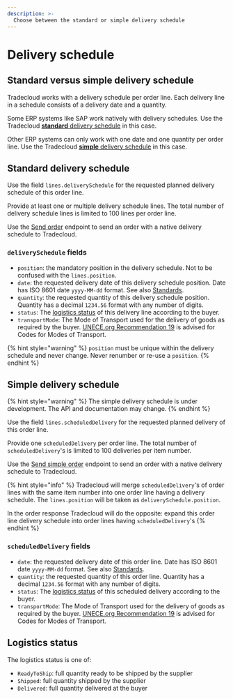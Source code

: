 ```yaml
---
description: >-
  Choose between the standard or simple delivery schedule
---
```


# Delivery schedule

## Standard versus simple delivery schedule

Tradecloud works with a delivery schedule per order line.
Each delivery line in a schedule consists of a delivery date and a quantity.

Some ERP systems like SAP work natively with delivery schedules.
Use the Tradecloud [**standard** delivery schedule](#standard-delivery-schedule) in this case.

Other ERP systems can only work with one date and one quantity per order line.
Use the Tradecloud [**simple** delivery schedule](#simple-delivery-schedule) in this case.

## Standard delivery schedule

Use the field `lines.deliverySchedule` for the requested planned delivery schedule of this order line. 

Provide at least one or multiple delivery schedule lines. The total number of delivery schedule lines is limited to 100 lines per order line.

Use the [Send order](https://swagger-ui.accp.tradecloud1.com/?url=https://api.accp.tradecloud1.com/v2/api-connector/specs.yaml#/buyer-endpoints/sendOrderByBuyerRoute) endpoint to send an order with a native delivery schedule to Tradecloud.

### `deliverySchedule` fields

* `position`: the mandatory position in the delivery schedule. Not to be confused with the `lines.position`.
* `date`: the requested delivery date of this delivery schedule position. Date has ISO 8601 date `yyyy-MM-dd` format. See also [Standards](../../api/standards.md).
* `quantity`: the requested quantity of this delivery schedule position. Quantity has a decimal `1234.56` format with any number of digits.
* `status`: The [logistics status](#logistics-status) of this delivery line according to the buyer.
* `transportMode`: The Mode of Transport used for the delivery of goods as required by the buyer. [UNECE.org Recommendation 19](https://tfig.unece.org/contents/recommendation-19.htm) is advised for Codes for Modes of Transport.

{% hint style="warning" %}
`position` must be unique within the delivery schedule and never change. Never renumber or re-use a `position`.
{% endhint %}

## Simple delivery schedule

{% hint style="warning" %}
The simple delivery schedule is under development. The API and documentation may change.
{% endhint %}

Use the field `lines.scheduledDelivery` for the requested planned delivery of this order line.

Provide one `scheduledDelivery` per order line. The total number of `scheduledDelivery`'s is limited to 100 deliveries per item number.

Use the [Send simple order](https://swagger-ui.accp.tradecloud1.com/?url=https://api.accp.tradecloud1.com/v2/api-connector/specs.yaml#/buyer-endpoints/sendSimpleOrderByBuyerRoute) endpoint to send an order with a native delivery schedule to Tradecloud.

{% hint style="info" %}
Tradecloud will merge `scheduledDelivery`'s of order lines with the same item number into one order line having a delivery schedule. The `lines.position` will be taken as `deliverySchedule.position`. 

In the order response Tradecloud will do the opposite: expand this order line delivery schedule into order lines having `scheduledDelivery`'s
{% endhint %}

### `scheduledDelivery` fields

* `date`: the requested delivery date of this order line. Date has ISO 8601 date `yyyy-MM-dd` format. See also [Standards](../../api/standards.md).
* `quantity`: the requested quantity of this order line. Quantity has a decimal `1234.56` format with any number of digits.
* `status`: The [logistics status](#logistics-status) of this scheduled delivery according to the buyer.
* `transportMode`: The Mode of Transport used for the delivery of goods as required by the buyer. [UNECE.org Recommendation 19](https://tfig.unece.org/contents/recommendation-19.htm) is advised for Codes for Modes of Transport.

## Logistics status

The logistics status is one of:

* `ReadyToShip`: full quantity ready to be shipped by the supplier
* `Shipped`: full quantity shipped by the supplier
* `Delivered`: full quantity delivered at the buyer
